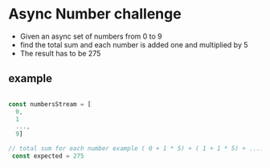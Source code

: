 # Async Number challenge

* Given an async set of numbers from 0 to 9
* find the total sum and each number is added one and multiplied by 5
* The result has to be 275

## example


```javascript

const numbersStream = [
  0,
  1
  ...,
  9]

// total sum for each number example ( 0 + 1 * 5) + ( 1 + 1 * 5) + .... + ( 9 + 1 * 5) = 275
 const expected = 275

```

